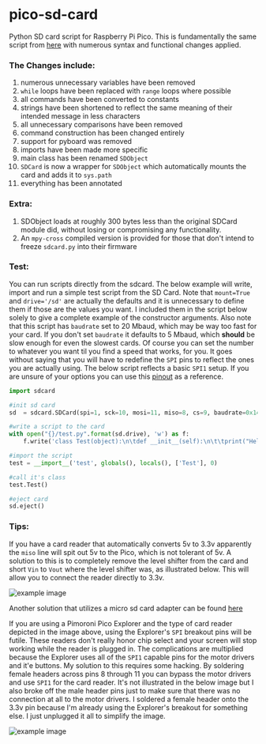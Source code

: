 # pico-sd-card
Python SD card script for Raspberry Pi Pico. This is fundamentally the same script from [here](https://github.com/micropython/micropython/blob/a1bc32d8a8fbb09bc04c2ca07b10475f7ddde8c3/drivers/sdcard/sdcard.py) with numerous syntax and functional changes applied.

### The Changes include:

1) numerous unnecessary variables have been removed
2) `while` loops have been replaced with `range` loops where possible
3) all commands have been converted to constants
4) strings have been shortened to reflect the same meaning of their intended message in less characters
5) all unnecessary comparisons have been removed
6) command construction has been changed entirely
7) support for pyboard was removed
8) imports have been made more specific
9) main class has been renamed `SDObject`
10) `SDCard` is now a wrapper for `SDObject` which automatically mounts the card and adds it to `sys.path`
11) everything has been annotated


### Extra:

1) SDObject loads at roughly 300 bytes less than the original SDCard module did, without losing or compromising any functionality.
2) An `mpy-cross` compiled version is provided for those that don't intend to freeze `sdcard.py` into their firmware



### Test:

You can run scripts directly from the sdcard. The below example will write, import and run a simple test script from the SD Card. Note that `mount=True` and `drive='/sd'` are actually the defaults and it is unnecessary to define them if those are the values you want. I included them in the script below solely to give a complete example of the constructor arguments. Also note that this script has `baudrate` set to 20 Mbaud, which may be way too fast for your card. If you don't set `baudrate` it defaults to 5 Mbaud, which **should** be slow enough for even the slowest cards. Of course you can set the number to whatever you want til you find a speed that works, for you. It goes without saying that you will have to redefine the `SPI` pins to reflect the ones you are actually using. The below script reflects a basic `SPI1` setup. If you are unsure of your options you can use this [pinout](https://hackaday.com/wp-content/uploads/2021/01/pico_pinout.png) as a reference.

```python
import sdcard

#init sd card
sd  = sdcard.SDCard(spi=1, sck=10, mosi=11, miso=8, cs=9, baudrate=0x14<<20, mount=True, drive='/sd')

#write a script to the card
with open("{}/test.py".format(sd.drive), 'w') as f:
    f.write('class Test(object):\n\tdef __init__(self):\n\t\tprint("Hello From SD Card")')

#import the script
test = __import__('test', globals(), locals(), ['Test'], 0)

#call it's class
test.Test()

#eject card
sd.eject()
```

### Tips:

If you have a card reader that automatically converts 5v to 3.3v apparently the `miso` line will spit out 5v to the Pico, which is not tolerant of 5v. A solution to this is to completely remove the level shifter from the card and short `Vin` to `Vout` where the level shifter was, as illustrated below. This will allow you to connect the reader directly to 3.3v.

![example image](https://i.imgur.com/cGMl2l3.jpg "level shifter removed and shorted")

Another solution that utilizes a micro sd card adapter can be found [here](https://www.raspberrypi.org/forums/viewtopic.php?f=146&t=307275#p1838662)

If you are using a Pimoroni Pico Explorer and the type of card reader depicted in the image above, using the Explorer's `SPI` breakout pins will be futile. These readers don't really honor chip select and your screen will stop working while the reader is plugged in. The complications are multiplied because the Explorer uses all of the `SPI1` capable pins for the motor drivers and it'e buttons. My solution to this requires some hacking. By soldering female headers across pins 8 through 11 you can bypass the motor drivers and use `SPI1` for the card reader. It's not illustrated in the below image but I also broke off the male header pins just to make sure that there was no connection at all to the motor drivers. I soldered a female header onto the 3.3v pin because I'm already using the Explorer's breakout for something else. I just unplugged it all to simplify the image.

![example image](https://i.imgur.com/YR19ubJ.jpg "hacked")

